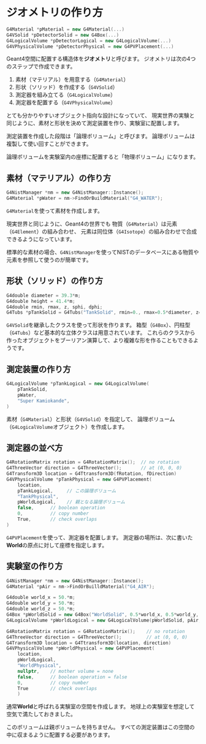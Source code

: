 # ジオメトリの作り方

```cpp
G4Material *pMaterial = new G4Material(...)
G4VSolid *pDetectorSolid = new G4Box(...)
G4LogicalVolume *pDetectorLogical = new G4LogicalVolume(...)
G4VPhysicalVolume *pDetectorPhysical = new G4PVPlacement(...)
```

Geant4空間に配置する構造体を**ジオメトリ**と呼びます。
ジオメトリは次の4つのステップで作成できます。

1. 素材（マテリアル）を用意する（``G4Material``）
2. 形状（ソリッド）を作成する（``G4VSolid``）
3. 測定器を組み立てる（``G4LogicalVolume``）
4. 測定器を配置する（``G4VPhysicalVolume``）

とても分かりやすいオブジェクト指向な設計になっていて、
現実世界の実験と同じように、素材と形状を決めて測定装置を作り、実験室に配置します。

測定装置を作成した段階は「論理ボリューム」と呼びます。
論理ボリュームは複製して使い回すことができます。

論理ボリュームを実験室内の座標に配置すると「物理ボリューム」になります。

## 素材（マテリアル）の作り方

```cpp
G4NistManager *nm = new G4NistManager::Instance();
G4Material *pWater = nm->FindOrBuildMaterial("G4_WATER");
```

``G4Material``を使って素材を作成します。

現実世界と同じように、Geant4の世界でも
物質（``G4Material``）は元素（``G4Element``）の組み合わせ、
元素は同位体（``G4Isotope``）の組み合わせで合成できるようになっています。

標準的な素材の場合、``G4NistManager``を使ってNISTのデータベースにある物質や元素を参照して使うのが簡単です。

## 形状（ソリッド）の作り方

```cpp
G4double diameter = 39.3*m;
G4double height = 41.4*m;
G4double rmin, rmax, z, sphi, dphi;
G4Tubs *pTankSolid = G4Tubs("TankSolid", rmin=0., rmax=0.5*diameter, z=0.5*height, sphi=0.*deg, dphi=360.*deg);
```

``G4VSolid``を継承したクラスを使って形状を作ります。
箱型（``G4Box``）、円柱型（``G4Tubs``）など基本的な立体クラスは用意されています。
これらのクラスから作ったオブジェクトをブーリアン演算して、より複雑な形を作ることもできるようです。

## 測定装置の作り方

```cpp
G4LogicalVolume *pTankLogical = new G4LogicalVolume(
    pTankSolid,
    pWater,
    "Super Kamiokande",
)
```

素材（``G4Material``）と形状（``G4VSolid``）を指定して、
論理ボリューム（``G4LogicalVolume``オブジェクト）を作成します。

## 測定器の並べ方

```cpp
G4RotationMatrix rotation = G4RotationMatrix();  // no rotation
G4ThreeVector direction = G4ThreeVector();       // at (0, 0, 0)
G4Transform3D location = G4Ttransform3D(fRotation, fDirection)
G4VPhysicalVolume *pTankPhysical = new G4PVPlacement(
    location,
    pTankLogical,     // この論理ボリューム
    "TankPhysical",
    pWorldLogical,    // 親となる論理ボリューム
    false,      // boolean operation
    0,          // copy number
    True,       // check overlaps
)
```

``G4PVPlacement``を使って、測定器を配置します。
測定器の場所は、次に書いた**World**の原点に対して座標を指定します。

## 実験室の作り方

```cpp
G4NistManager *nm = new G4NistManager::Instance();
G4Material *pAir = nm->FindOrBuilldMaterial("G4_AIR");

G4double world_x = 50.*m;
G4double world_y = 50.*m;
G4double world_z = 50.*m;
G4Box *pWorldSolid = new G4Box("WorldSolid", 0.5*world_x, 0.5*world_y, 0.5*world_z);
G4LogicalVolume *pWorldLogical = new G4LogicalVolume(pWorldSolid, pAir, "Kamioka Mine");

G4RotationMatrix rotation = G4RotationMatrix();    // no rotation
G4ThreeVector direction = G4ThreeVector();         // at (0, 0, 0)
G4Transform3D location = G4Ttransform3D(location, direction)
G4VPhysicalVolume *pWorldPhysical = new G4PVPlacement(
    location,
    pWorldLogical,
    "WorldPhysical",
    nullptr,    // mother volume = none
    false,      // boolean operation = false
    0,          // copy number
    True        // check overlaps
    )
```

通常**World**と呼ばれる実験室の空間を作成します。
地球上の実験室を想定して空気で満たしておきました。

このボリュームは親ボリュームを持ちません。
すべての測定装置はこの空間の中に収まるように配置する必要があります。
